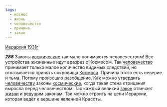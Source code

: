 ```yaml
---
tags:
  - космос
  - жизнь
  - человечество
  - причина
  - закон
---
```


[Иерархия 1931г](https://127.0.0.1:4002/agni/1931)

___288___
Законы [космические](../../../tags/#космос) так мало понимаются человечеством! Все устройства жизненные идут вразрез с Космосом. Так [человечество](../../../tags/#человечество) принимает только малое количество видимых следствий, но отказывается принять сокровища [Космоса](../../../tags/#космос). Причина этого есть неверие и тьма. Потому произошло разобщение. Как можно утвердить [человечеству](../../../tags/#человечество) законы [космические](../../../tags/#космос), когда такая стена отрицания выросла перед человечеством! Так каждый великий [закон](../../../tags/#закон) отвечает [жизни](../../../tags/#жизнь) и ведущим законам. Так можно строить на цепи Иерархии, которая ведёт к вершине явленной Красоты.   

